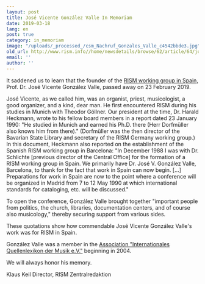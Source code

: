 ```yaml
---
layout: post
title: José Vicente González Valle In Memoriam
date: 2019-03-18
lang: en
post: true
category: in_memoriam
image: "/uploads/_processed_/csm_Nachruf_Gonzales_Valle_c4542bbde3.jpg"
old_url: http://www.rism.info//home/newsdetails/browse/62/article/64/jose-vicente-gonzalez-valle-in-memoriam.html
email: ''
author: ''
---
```



It saddened us to learn that the founder of the [RISM working group in Spain](/workgroups/spain-barcelona-consejo-superior-de-investigaciones-cientificas-institucion-mila-y-fontanals-u-ei-musicologia/home.html), Prof. Dr. José Vicente González Valle, passed away on 23 February 2019.

José Vicente, as we called him, was an organist, priest, musicologist, a good organizer, and a kind, dear man. He first encountered RISM during his studies in Munich with Theodor Göllner. Our president at the time, Dr. Harald Heckmann, wrote to his fellow board members in a report dated 23 January 1990: "He studied in Munich and earned his Ph.D. there (Herr Dorfmüller also knows him from there)." (Dorfmüller was the then director of the Bavarian State Library and secretary of the RISM Germany working group.) In this document, Heckmann also reported on the establishment of the Spanish RISM working group in Barcelona: "In December 1988 I was with Dr. Schlichte [previous director of the Central Office] for the formation of a RISM working group in Spain. We primarily have Dr. José V. González Valle, Barcelona, to thank for the fact that work in Spain can now begin. [...] Preparations for work in Spain are now to the point where a conference will be organized in Madrid from 7 to 12 May 1990 at which international standards for cataloging, etc. will be discussed."

To open the conference, González Valle brought together "important people from politics, the church, libraries, documentation centers, and of course also musicology," thereby securing support from various sides.

These quotations show how commendable José Vicente González Valle's work was for RISM in Spain.

González Valle was a member in the [Association "Internationales Quellenlexikon der Musik e.V."](/organization/the-association.html) beginning in 2004.

We will always honor his memory.

Klaus Keil
Director, RISM Zentralredaktion

<script type="text/javascript">var switchTo5x=true;</script><script type="text/javascript" src="http://w.sharethis.com/button/buttons.js"></script><script type="text/javascript">stLight.options({publisher: "9b601438-1ce1-49d8-bfd7-9cff5df54c17", doNotHash: false, doNotCopy: false, hashAddressBar: false});</script>